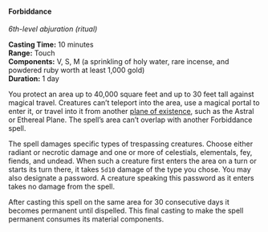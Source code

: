 #### Forbiddance
<!-- markdownlint-disable link-image-reference-definitions -->
[_metadata_:spell_name]:- "Forbiddance"
[_metadata_:spell_level]:- "6"
[_metadata_:spell_school]:- "abjuration"
[_metadata_:ritual]:- "true"
[_metadata_:casting_time_amount]:- "10"
[_metadata_:casting_time_unit]:- "minutes"
[_metadata_:range]:- "Touch"
[_metadata_:target]:- "Area of up to 40,000 square feet, up to 30 feet tall"
[_metadata_:components_verbal]:- "true"
[_metadata_:components_somatic]:- "true"
[_metadata_:components_material]:- "true"
[_metadata_:components_material_description]:- "a sprinkling of holy water, rare incense, and powdered ruby worth at least 1,000 gold"
[_metadata_:components_material_cost]:- "1,000 gp"
[_metadata_:duration]:- "1 day"
[_metadata_:concentration]:- "false"
[_metadata_:damage_formula]:- "5d10"
[_metadata_:damage_type]:- "radiant or necrotic"
[_metadata_:compared_to_wotc_srd_5.1]:- "mechanics_same_wording_different"
[_metadata_:compared_to_a5e_srd]:- "mechanics_same_wording_different"
<!-- markdownlint-disable-next-line no-emphasis-as-heading -->
_6th-level abjuration (ritual)_

**Casting Time:** 10 minutes \
**Range:** Touch \
**Components:** V, S, M (a sprinkling of holy water, rare incense, and powdered ruby worth at least 1,000 gold) \
**Duration:** 1 day

You protect an area up to 40,000 square feet and up to 30 feet tall against magical travel.
Creatures can’t teleport into the area, use a magical portal to enter it, or travel into it from another [plane of existence](#Planes_of_Existence_planes_of_existence), such as the Astral or Ethereal Plane.
The spell’s area can’t overlap with another Forbiddance spell.

The spell damages specific types of trespassing creatures.
Choose either radiant or necrotic damage and one or more of celestials, elementals, fey, fiends, and undead.
When such a creature first enters the area on a turn or starts its turn there, it takes `5d10` damage of the type you chose.
You may also designate a password.
A creature speaking this password as it enters takes no damage from the spell.

After casting this spell on the same area for 30 consecutive days it becomes permanent until dispelled.
This final casting to make the spell permanent consumes its material components.

